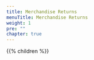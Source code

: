 ```yaml
---
title: Merchandise Returns
menuTitle: Merchandise Returns
weight: 1
pre: ""
chapter: true
---
```


{{% children %}}
